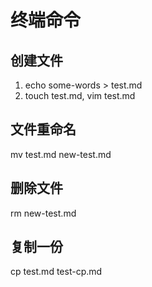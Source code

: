 
# 终端命令

## 创建文件 
1. echo some-words > test.md
2. touch test.md, vim test.md

## 文件重命名
mv test.md new-test.md

## 删除文件
rm new-test.md

## 复制一份
cp test.md test-cp.md 
